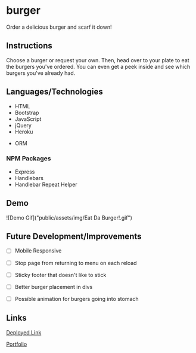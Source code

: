 # burger
Order a delicious burger and scarf it down!

## Instructions
Choose a burger or request your own. Then, head over to your plate to eat the burgers you've ordered. You can even get a peek inside and see which burgers you've already had.

## Languages/Technologies 
* HTML
* Bootstrap
* JavaScript
* jQuery
* Heroku
- ORM

### NPM Packages
* Express
* Handlebars
* Handlebar Repeat Helper

## Demo

![Demo Gif]("public/assets/img/Eat Da Burger!.gif")

## Future Development/Improvements
- [ ] Mobile Responsive
- [ ] Stop page from returning to menu on each reload
- [ ] Sticky footer that doesn't like to stick
- [ ] Better burger placement in divs
- [ ] Possible animation for burgers going into stomach


## Links
[Deployed Link](https://eatdaburger-lmb.herokuapp.com/)

[Portfolio](https://lmboyle.github.io/)